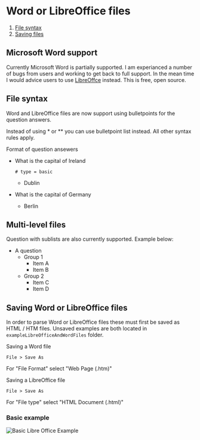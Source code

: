 
# Word or LibreOffice files

1. [File syntax](#File-syntax) 
2. [Saving files](#Saving-Word-or-LibreOffice-files) 

## Microsoft Word support

Currently Microsoft Word is partially supported. I am experianced a number of bugs from users and working to get back to full support. In the mean time I would advice users to use [LibreOffce](https://www.libreoffice.org/) instead. This is free, open source.


## File syntax

Word and LibreOffice files are now support using bulletpoints for the question answers.

Instead of using * or ** you can use bulletpoint list instead. All other syntax rules apply.

Format of question ansewers

* What is the capital of Ireland

	`# type = basic`
	* Dublin
* What is the capital of Germany
	* Berlin
	
## Multi-level files

Question with sublists are also currently supported. Example below:

* A question
	* Group 1
		* Item A
		* Item B
	* Group 2
		* Item C
		* Item D


## Saving Word or LibreOffice files 

In order to parse Word or LibreOffice files these must first be saved as HTML / HTM files. Unsaved examples are both located in `exampleLibreOfficeAndWordFiles` folder.

Saving a Word file
```
File > Save As
```
For "File Format" select "Web Page (.htm)"

Saving a LibreOffice file
```
File > Save As
```
For "File type" select "HTML Document (.html)"

### Basic example

![Basic Libre Office Example](../gifs/Basic_LibreOffice_Example.gif)
